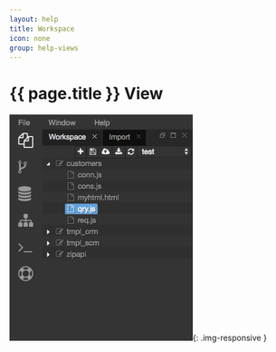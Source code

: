 ```yaml
---
layout: help
title: Workspace
icon: none
group: help-views
---
```


{{ page.title }} View
===



![Workspace view](images/ide_view_workspace.png){: .img-responsive }


